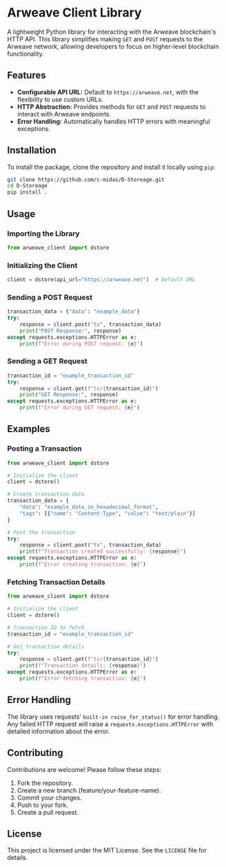 # Arweave Client Library

A lightweight Python library for interacting with the Arweave blockchain's HTTP API. This library simplifies making `GET` and `POST` requests to the Arweave network, allowing developers to focus on higher-level blockchain functionality.

## Features

- **Configurable API URL:** Default to `https://arweave.net`, with the flexibility to use custom URLs.
- **HTTP Abstraction:** Provides methods for `GET` and `POST` requests to interact with Arweave endpoints.
- **Error Handling:** Automatically handles HTTP errors with meaningful exceptions.

## Installation

To install the package, clone the repository and install it locally using `pip`:

```bash
git clone https://github.com/c-midas/D-Storeage.git
cd D-Storeage
pip install .
```
## Usage
### Importing the Library

```python
from arweave_client import dstore
```
### Initializing the Client

```python
client = dstore(api_url="https://arweave.net")  # Default URL
```
### Sending a POST Request

```python
transaction_data = {"data": "example_data"}
try:
    response = client.post("tx", transaction_data)
    print("POST Response:", response)
except requests.exceptions.HTTPError as e:
    print(f"Error during POST request: {e}")
```
### Sending a GET Request
```python
transaction_id = "example_transaction_id"
try:
    response = client.get(f"tx/{transaction_id}")
    print("GET Response:", response)
except requests.exceptions.HTTPError as e:
    print(f"Error during GET request: {e}")
```
## Examples
### Posting a Transaction

```python
from arweave_client import dstore

# Initialize the client
client = dstore()

# Create transaction data
transaction_data = {
    "data": "example_data_in_hexadecimal_format",
    "tags": [{"name": "Content-Type", "value": "text/plain"}]
}

# Post the transaction
try:
    response = client.post("tx", transaction_data)
    print(f"Transaction created successfully: {response}")
except requests.exceptions.HTTPError as e:
    print(f"Error creating transaction: {e}")
```
### Fetching Transaction Details

```python
from arweave_client import dstore

# Initialize the client
client = dstore()

# Transaction ID to fetch
transaction_id = "example_transaction_id"

# Get transaction details
try:
    response = client.get(f"tx/{transaction_id}")
    print(f"Transaction details: {response}")
except requests.exceptions.HTTPError as e:
    print(f"Error fetching transaction: {e}")
```
## Error Handling
The library uses requests' `built-in raise_for_status()` for error handling. Any failed HTTP request will raise a `requests.exceptions.HTTPError` with detailed information about the error.

## Contributing
Contributions are welcome! Please follow these steps:

1. Fork the repository.
2. Create a new branch (feature/your-feature-name).
3. Commit your changes.
4. Push to your fork.
5. Create a pull request.

## License
This project is licensed under the MIT License. See the `LICENSE` file for details.